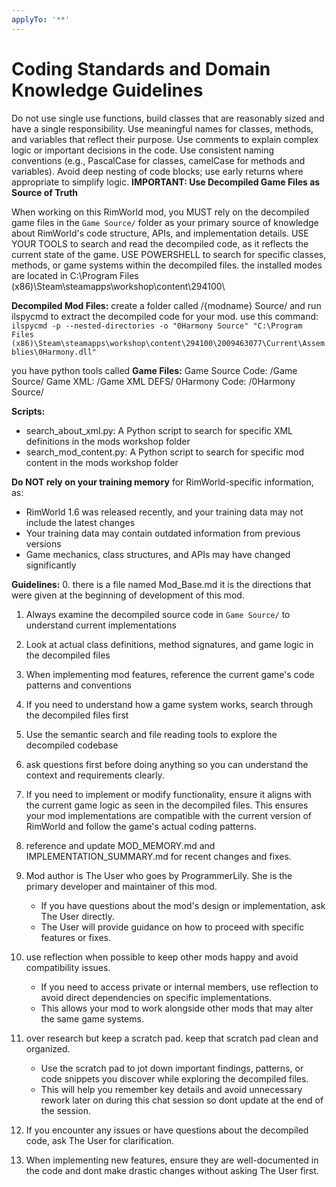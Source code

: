 ```yaml
---
applyTo: '**'
---
```

# Coding Standards and Domain Knowledge Guidelines
Do not use single use functions, build classes that are reasonably sized and have a single responsibility.
Use meaningful names for classes, methods, and variables that reflect their purpose.
Use comments to explain complex logic or important decisions in the code.
Use consistent naming conventions (e.g., PascalCase for classes, camelCase for methods and variables).
Avoid deep nesting of code blocks; use early returns where appropriate to simplify logic.
**IMPORTANT: Use Decompiled Game Files as Source of Truth**

When working on this RimWorld mod, you MUST rely on the decompiled game files in the `Game Source/` folder as your primary source of knowledge about RimWorld's code structure, APIs, and implementation details.
USE YOUR TOOLS to search and read the decompiled code, as it reflects the current state of the game.
USE POWERSHELL to search for specific classes, methods, or game systems within the decompiled files.
the installed modes are located in C:\Program Files (x86)\Steam\steamapps\workshop\content\294100\


**Decompiled Mod Files:**
create a folder called /{modname} Source/ and run ilspycmd to extract the decompiled code for your mod.
use this command: `ilspycmd -p --nested-directories -o "0Harmony Source" "C:\Program Files (x86)\Steam\steamapps\workshop\content\294100\2009463077\Current\Assemblies\0Harmony.dll"`

you have python tools called 
**Game Files:**
Game Source Code: /Game Source/
Game XML: /Game XML DEFS/
0Harmony Code: /0Harmony Source/

**Scripts:**
- search_about_xml.py: A Python script to search for specific XML definitions in the mods workshop folder
- search_mod_content.py: A Python script to search for specific mod content in the mods workshop folder

**Do NOT rely on your training memory** for RimWorld-specific information, as:
- RimWorld 1.6 was released recently, and your training data may not include the latest changes
- Your training data may contain outdated information from previous versions
- Game mechanics, class structures, and APIs may have changed significantly

**Guidelines:**
0. there is a file named Mod_Base.md it is the directions that were given at the beginning of development of this mod.
1. Always examine the decompiled source code in `Game Source/` to understand current implementations
2. Look at actual class definitions, method signatures, and game logic in the decompiled files
3. When implementing mod features, reference the current game's code patterns and conventions
4. If you need to understand how a game system works, search through the decompiled files first
5. Use the semantic search and file reading tools to explore the decompiled codebase
6. ask questions first before doing anything so you can understand the context and requirements clearly.
7. If you need to implement or modify functionality, ensure it aligns with the current game logic as seen in the decompiled files.
This ensures your mod implementations are compatible with the current version of RimWorld and follow the game's actual coding patterns.

8. reference and update MOD_MEMORY.md and IMPLEMENTATION_SUMMARY.md for recent changes and fixes.
9. Mod author is The User who goes by ProgrammerLily. She is the primary developer and maintainer of this mod.
    - If you have questions about the mod's design or implementation, ask The User directly.
    - The User will provide guidance on how to proceed with specific features or fixes.

10. use reflection when possible to keep other mods happy and avoid compatibility issues.
    - If you need to access private or internal members, use reflection to avoid direct dependencies on specific implementations.
    - This allows your mod to work alongside other mods that may alter the same game systems.

11. over research but keep a scratch pad. keep that scratch pad clean and organized.
    - Use the scratch pad to jot down important findings, patterns, or code snippets you discover while exploring the decompiled files.
    - This will help you remember key details and avoid unnecessary rework later on during this chat session so dont update at the end of the session.

12. If you encounter any issues or have questions about the decompiled code, ask The User for clarification.

13. When implementing new features, ensure they are well-documented in the code and dont make drastic changes without asking The User first.